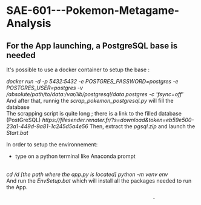 # SAE-601---Pokemon-Metagame-Analysis

<h2>For the App launching, a PostgreSQL base is needed </h2>

<p> It's possible to use a docker container to setup the base : </p>
<i>docker run -d -p 5432:5432 -e POSTGRES_PASSWORD=postgres -e POSTGRES_USER=postgres -v /absolute/path/to/data:/var/lib/postgresql/data postgres -c 'fsync=off' </i>
<br>
And after that, runnig the <i>scrap_pokemon_postgresql.py</i> will fill the database
<br>
The scrapping script is quite long ; there is a link to the filled database (PostGreSQL) <i>https://filesender.renater.fr/?s=download&token=eb59e500-23a1-449d-9a81-1c245d5a4e56</i>
                                     Then, extract the <i>pgsql.zip</i> and launch the <i>Start.bat</i>

In order to setup the environnement:
-  type on a python terminal like Anaconda prompt
 <br>
 <i>cd /d [the path where the app.py is located]</i>
  <i>python -m venv env</i>
  <br>
   And run the <i>EnvSetup.bat</i> which will install all the packages needed to run the App.

                                    
                                                        

                                                          - 
